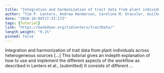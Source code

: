 ```yaml
---
title: "Integration and harmonization of trait data from plant individuals across heterogeneous sources"
author: "Tim P. Lenters, Andrew Henderson, Caroline M. Dracxler, Guilherme A. Elias, Suzanne Mogue, Thomas L.P. Couvreur & W. Daniel Kissling"
date: "2020-10-04T17:33:17Z"
tags: [Tutorial]
link: "https://bookdown.org/timlenters/traitData/"
length_weight: "9.1%"
pinned: false
---
```


Integration and harmonization of trait data from plant individuals across heterogeneous sources [...] This tutorial gives an indepth explanation of how to use and implement the different aspects of the workflow as described in Lenters et al., (submitted) It consists of different ...
